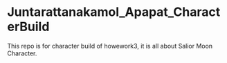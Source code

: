 # Juntarattanakamol_Apapat_CharacterBuild
This repo is for character build of howework3, it is all about Salior Moon Character.

